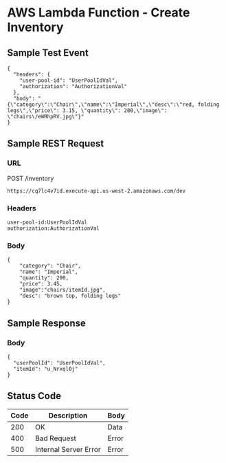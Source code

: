 # AWS Lambda Function - Create Inventory

## Sample Test Event
```
{
  "headers": {
    "user-pool-id": "UserPoolIdVal",
    "authorization": "AuthorizationVal"
  },
  "body": "{\"category\":\"Chair\",\"name\":\"Imperial\",\"desc\":\"red, folding legs\",\"price\": 3.15, \"quantity\": 200,\"image\": \"chairs\/eWRhpRV.jpg\"}"
}
```

## Sample REST Request
### URL
POST /inventory
```
https://cq7lc4v7id.execute-api.us-west-2.amazonaws.com/dev
```
### Headers
```
user-pool-id:UserPoolIdVal
authorization:AuthorizationVal
```
### Body
```
{ 
    "category": "Chair",
    "name": "Imperial",
    "quantity": 200,
    "price": 3.45,
    "image":"chairs/itemId.jpg",
    "desc": "brown top, folding legs"
}
```

## Sample Response
### Body
```
{
  "userPoolId": "UserPoolIdVal",
  "itemId": "u_Nrxql0j"
}
```
## Status Code
Code | Description | Body
------------ | ------------- | -----------
200 | OK | Data
400 | Bad Request | Error
500 | Internal Server Error |Error